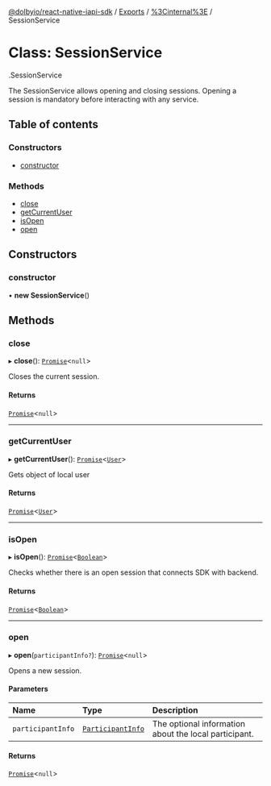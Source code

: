 [@dolbyio/react-native-iapi-sdk](../README.md) / [Exports](../modules.md) / [%3Cinternal%3E](../modules/_internal_.md) / SessionService

# Class: SessionService

[<internal>](../modules/_internal_.md).SessionService

The SessionService allows opening and closing sessions. Opening a session is mandatory before interacting with any service.

## Table of contents

### Constructors

- [constructor](_internal_.SessionService.md#constructor)

### Methods

- [close](_internal_.SessionService.md#close)
- [getCurrentUser](_internal_.SessionService.md#getcurrentuser)
- [isOpen](_internal_.SessionService.md#isopen)
- [open](_internal_.SessionService.md#open)

## Constructors

### constructor

• **new SessionService**()

## Methods

### close

▸ **close**(): [`Promise`](../modules/_internal_.md#promise)<``null``\>

Closes the current session.

#### Returns

[`Promise`](../modules/_internal_.md#promise)<``null``\>

___

### getCurrentUser

▸ **getCurrentUser**(): [`Promise`](../modules/_internal_.md#promise)<[`User`](../interfaces/_internal_.User.md)\>

Gets object of local user

#### Returns

[`Promise`](../modules/_internal_.md#promise)<[`User`](../interfaces/_internal_.User.md)\>

___

### isOpen

▸ **isOpen**(): [`Promise`](../modules/_internal_.md#promise)<[`Boolean`](../modules/_internal_.md#boolean)\>

Checks whether there is an open session that connects SDK with backend.

#### Returns

[`Promise`](../modules/_internal_.md#promise)<[`Boolean`](../modules/_internal_.md#boolean)\>

___

### open

▸ **open**(`participantInfo?`): [`Promise`](../modules/_internal_.md#promise)<``null``\>

Opens a new session.

#### Parameters

| Name | Type | Description |
| :------ | :------ | :------ |
| `participantInfo` | [`ParticipantInfo`](../interfaces/_internal_.ParticipantInfo.md) | The optional information about the local participant. |

#### Returns

[`Promise`](../modules/_internal_.md#promise)<``null``\>
